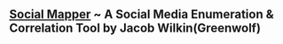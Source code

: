 ## [Social Mapper](https://github.com/Greenwolf/social_mapper) ~ A Social Media Enumeration & Correlation Tool by Jacob Wilkin(Greenwolf) 
